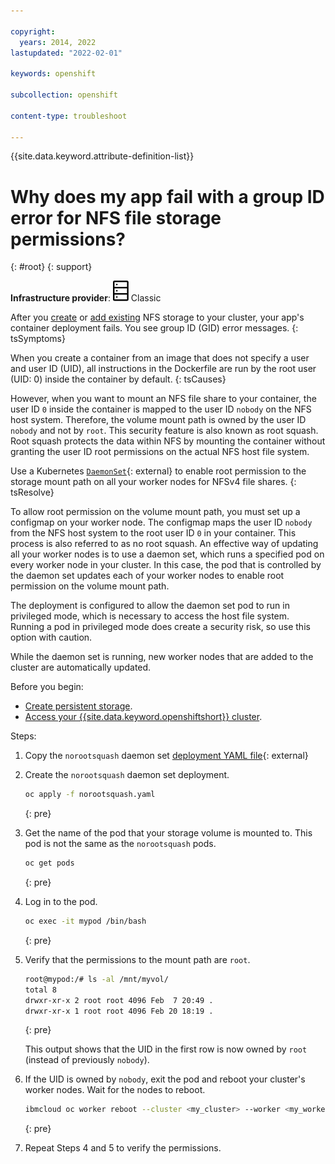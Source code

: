 ```yaml
---

copyright: 
  years: 2014, 2022
lastupdated: "2022-02-01"

keywords: openshift

subcollection: openshift

content-type: troubleshoot

---
```



{{site.data.keyword.attribute-definition-list}}


# Why does my app fail with a group ID error for NFS file storage permissions?
{: #root}
{: support}

**Infrastructure provider**: ![Classic infrastructure provider icon.](images/icon-classic-2.svg) Classic


After you [create](/docs/openshift?topic=openshift-file_storage#add_file) or [add existing](/docs/openshift?topic=openshift-file_storage#existing_file) NFS storage to your cluster, your app's container deployment fails. You see group ID (GID) error messages.
{: tsSymptoms}


When you create a container from an image that does not specify a user and user ID (UID), all instructions in the Dockerfile are run by the root user (UID: 0) inside the container by default.
{: tsCauses}

However, when you want to mount an NFS file share to your container, the user ID `0` inside the container is mapped to the user ID `nobody` on the NFS host system. Therefore, the volume mount path is owned by the user ID `nobody` and not by `root`. This security feature is also known as root squash. Root squash protects the data within NFS by mounting the container without granting the user ID root permissions on the actual NFS host file system.


Use a Kubernetes [`DaemonSet`](https://kubernetes.io/docs/concepts/workloads/controllers/daemonset/){: external} to enable root permission to the storage mount path on all your worker nodes for NFSv4 file shares.
{: tsResolve}

To allow root permission on the volume mount path, you must set up a configmap on your worker node. The configmap maps the user ID `nobody` from the NFS host system to the root user ID `0` in your container. This process is also referred to as no root squash. An effective way of updating all your worker nodes is to use a daemon set, which runs a specified pod on every worker node in your cluster. In this case, the pod that is controlled by the daemon set updates each of your worker nodes to enable root permission on the volume mount path.

The deployment is configured to allow the daemon set pod to run in privileged mode, which is necessary to access the host file system. Running a pod in privileged mode does create a security risk, so use this option with caution.

While the daemon set is running, new worker nodes that are added to the cluster are automatically updated.

Before you begin:

* [Create persistent storage](/docs/openshift?topic=openshift-file_storage#add_file).
* [Access your {{site.data.keyword.openshiftshort}} cluster](/docs/openshift?topic=openshift-access_cluster).

Steps:

1. Copy the `norootsquash` daemon set [deployment YAML file](https://github.com/IBM-Cloud/kube-samples/tree/master/daemonset-sample){: external}

2. Create the `norootsquash` daemon set deployment.
    ```sh
    oc apply -f norootsquash.yaml
    ```
    {: pre}

3. Get the name of the pod that your storage volume is mounted to. This pod is not the same as the `norootsquash`  pods.
    ```sh
    oc get pods
    ```
    {: pre}

4. Log in to the pod.
    ```sh
    oc exec -it mypod /bin/bash
    ```
    {: pre}

5. Verify that the permissions to the mount path are `root`.
    ```sh
    root@mypod:/# ls -al /mnt/myvol/
    total 8
    drwxr-xr-x 2 root root 4096 Feb  7 20:49 .
    drwxr-xr-x 1 root root 4096 Feb 20 18:19 .
    ```
    {: pre}

    This output shows that the UID in the first row is now owned by `root` (instead of previously `nobody`).

6. If the UID is owned by `nobody`, exit the pod and reboot your cluster's worker nodes. Wait for the nodes to reboot.
    ```sh
    ibmcloud oc worker reboot --cluster <my_cluster> --worker <my_worker1>,<my_worker2>
    ```
    {: pre}

7. Repeat Steps 4 and 5 to verify the permissions.







